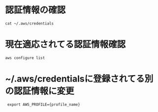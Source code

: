 # 認証情報の確認
`cat ~/.aws/credentials`

# 現在適応されてる認証情報確認
`aws configure list`

# ~/.aws/credentialsに登録されてる別の認証情報に変更
` export AWS_PROFILE={profile_name}`
